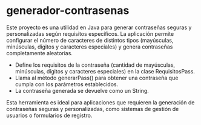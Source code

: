 # generador-contrasenas
Este proyecto es una utilidad en Java para generar contraseñas seguras y personalizadas según requisitos específicos. La aplicación permite configurar el número de caracteres de distintos tipos (mayúsculas, minúsculas, dígitos y caracteres especiales) y genera contraseñas completamente aleatorias.
- Define los requisitos de la contraseña (cantidad de mayúsculas, minúsculas, dígitos y caracteres especiales) en la clase RequisitosPass.
- Llama al método generarPass() para obtener una contraseña que cumpla con los parámetros establecidos.
- La contraseña generada se devuelve como un String.
  
Esta herramienta es ideal para aplicaciones que requieren la generación de contraseñas seguras y personalizadas, como sistemas de gestión de usuarios o formularios de registro.
